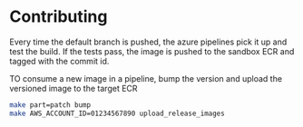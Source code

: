# Contributing
Every time the default branch is pushed, the azure pipelines pick it up and test the build. If the tests pass, the image is pushed to the sandbox ECR and tagged with the commit id.

TO consume a new image in a pipeline, bump the version  and upload the versioned image to the target ECR
```bash
make part=patch bump
make AWS_ACCOUNT_ID=01234567890 upload_release_images
```

